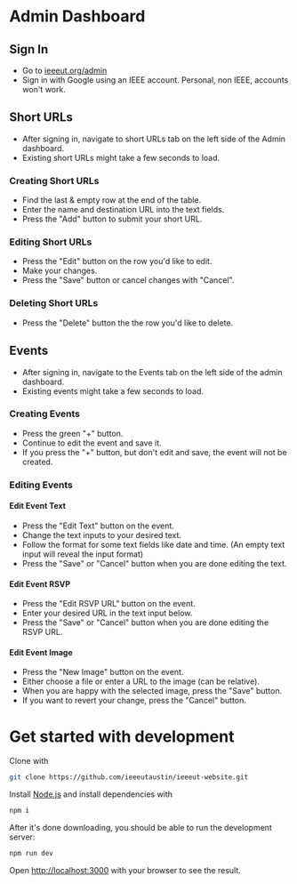 # Admin Dashboard

## Sign In

- Go to [ieeeut.org/admin](https://ieeeut.org/admin)
- Sign in with Google using an IEEE account. Personal, non IEEE, accounts won't work.

## Short URLs
- After signing in, navigate to short URLs tab on the left side of the Admin dashboard.
- Existing short URLs might take a few seconds to load.

### Creating Short URLs
- Find the last & empty row at the end of the table.
- Enter the name and destination URL into the text fields.
- Press the "Add" button to submit your short URL.

### Editing Short URLs
- Press the "Edit" button on the row you'd like to edit.
- Make your changes.
- Press the "Save" button or cancel changes with "Cancel".

### Deleting Short URLs
- Press the "Delete" button the the row you'd like to delete.

## Events
- After signing in, navigate to the Events tab on the left side of the admin dashboard.
- Existing events might take a few seconds to load.

### Creating Events
- Press the green "+" button.
- Continue to edit the event and save it.
- If you press the "+" button, but don't edit and save, the event will not be created.

### Editing Events

#### Edit Event Text
- Press the "Edit Text" button on the event.
- Change the text inputs to your desired text.
- Follow the format for some text fields like date and time. (An empty text input will reveal the input format)
- Press the "Save" or "Cancel" button when you are done editing the text.

#### Edit Event RSVP
- Press the "Edit RSVP URL" button on the event.
- Enter your desired URL in the text input below.
- Press the "Save" or "Cancel" button when you are done editing the RSVP URL.

#### Edit Event Image
- Press the "New Image" button on the event.
- Either choose a file or enter a URL to the image (can be relative).
- When you are happy with the selected image, press the "Save" button.
- If you want to revert your change, press the "Cancel" button.

# Get started with development

Clone with

```bash
git clone https://github.com/ieeeutaustin/ieeeut-website.git
```

Install [Node.js](https://nodejs.org/en) and install dependencies with

```bash
npm i
```

After it's done downloading, you should be able to run the development server:

```bash
npm run dev
```

Open [http://localhost:3000](http://localhost:3000) with your browser to see the result.
